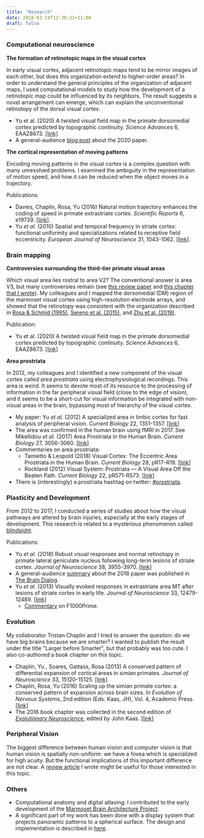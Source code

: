 ```yaml
---
title: "Research"
date: 2018-03-14T12:30:31+11:00
draft: false
---
```

### Computational neuroscience 

**The formation of retinotopic maps in the visual cortex**

In early visual cortex, adjacent retinotopic maps tend to be mirror images of each other, but does this organization extend to higher-order areas? In order to understand the general principles of the organization of adjacent maps, I used computational models to study how the development of a retinotopic map could be influenced by its neighbors. The result suggests a novel arrangement can emerge, which can explain the unconventional retinotopy of the dorsal visual cortex.

- Yu et al. (2020) A twisted visual field map in the primate dorsomedial cortex predicted by topographic continuity. _Science Advances_ 6, EAAZ8673. [[link]](https://advances.sciencemag.org/content/6/44/eaaz8673)
- A general-audience [blog post](https://www.cibf.edu.au/maps) about the 2020 paper.

**The cortical representation of moving patterns**

Encoding moving patterns in the visual cortex is a complex question with many unresolved problems. I examined the ambiguity in the representation of motion speed, and how it can be reduced when the object moves in a trajectory.

Publications:

- Davies, Chaplin, Rosa, Yu (2016) Natural motion trajectory enhances the coding of speed in primate extrastriate cortex. _Scientific Reports_ 6, e19739. [[link]](https://www.nature.com/articles/srep19739).
- Yu _et al._ (2010) Spatial and temporal frequency in striate cortex: functional uniformity and specializations related to receptive field eccentricity. _European Journal of Neuroscience_ 31, 1043-1062. [[link]](http://jov.arvojournals.org/article.aspx?articleid=2193721).


### Brain mapping

**Controversies surrounding the third-tier primate visual areas**

Which visual area lies rostral to area V2? The conventional answer is area V3, but many controversies remain (see [this review paper](https://pubmed.ncbi.nlm.nih.gov/26241792/) and [this chapter that I wrote](http://www.springer.com/gp/book/9783319550640)). My colleagues and I mapped the dorsomedial (DM) region of the marmoset visual cortex using high-resolution electrode arrays, and showed that the retinotopy was consistent with the organization described in [Rosa & Schmid (1995)](https://pubmed.ncbi.nlm.nih.gov/7499529/), [Sereno et al. (2015)](https://www.ncbi.nlm.nih.gov/pmc/articles/PMC4733890/), and [Zhu et al. (2019)](https://www.pnas.org/content/116/6/2306.abstract). 

Publication:

- Yu et al. (2020) A twisted visual field map in the primate dorsomedial cortex predicted by topographic continuity. _Science Advances_ 6, EAAZ8673. [[link]](https://advances.sciencemag.org/content/6/44/eaaz8673)

**Area prostriata**

In 2012, my colleagues and I identified a new component of the visual cortex called _area prostriata_ using electrophysiological recordings. This area is _weird_. It seems to devote most of its resource to the processing of information in the far peripheral visual field (close to the edge of vision), and it seems to be a short-cut for visual information be integrated with non-visual areas in the brain, bypassing most of hierarchy of the visual cortex.

- My paper: Yu _et al._ (2012) A specialized area in limbic cortex for fast analysis of peripheral vision. _Current Biology_ 22, 1351-1357. [[link](https://www.ncbi.nlm.nih.gov/pubmed/22704993)]
- The area was confirmed in the human brain using fMRI in 2017. See Mikellidou _et al._ (2017) Area Prostriata in the Human Brain. _Current Biology_ 27, 3056-3060. [[link](https://www.ncbi.nlm.nih.gov/pubmed/28966090)]
- Commentaries on area prostriata:
  - Tamietto & Leopold (2018) Visual Cortex: The Eccentric Area Prostriata in the Human Brain. _Current Biology_ 28, pR17–R19. [[link](http://www.cell.com/current-biology/fulltext/S0960-9822(17)31451-3)]
  - Rockland (2012) Visual System: Prostriata — A Visual Area Off the Beaten Path. _Current Biology_ 22, pR571-R573. [[link](https://www.sciencedirect.com/science/article/pii/S0960982212005830)]
- There is (interestingly) a prostriata hashtag on twitter: [#prostriata](https://twitter.com/hashtag/prostriata?src=hash).

### Plasticity and Development
From 2012 to 2017, I conducted a series of studies about how the visual pathways are altered by brain injuries, especially at the early stages of development. This research is related to a mysterious phenomenon called [blindsight](https://en.wikipedia.org/wiki/Blindsight).

Publications:

  - Yu _et al._ (2018) Robust visual responses and normal retinotopy in primate lateral geniculate nucleus following long-term lesions of striate cortex. _Journal of Neuroscience_ 38, 3955-3970. [[link]](http://www.jneurosci.org/content/38/16/3955)
  - A general-audience [summary](https://www.cibf.edu.au/the-brain-can-still-see) about the 2018 paper was published in [The Brain Dialog](https://www.cibf.edu.au).
  - Yu _et al._ (2013) Visually evoked responses in extrastriate area MT after lesions of striate cortex in early life. _Journal of Neuroscience_ 33, 12479-12489. [[link]](https://www.jneurosci.org/content/33/30/12479.long)
      - [Commentary](https://f1000.com/prime/718046975) on F1000Prime.

### Evolution
My collaborator Tristan Chaplin and I tried to answer the question: do we have big brains because we are smarter? I wanted to publish the result under the title "Larger before Smarter", but that probably was too cute. I also co-authored a book chapter on this topic.

- Chaplin, Yu , Soares, Gattass, Rosa (2013) A conserved pattern of differential expansion of cortical areas in simian primates. _Journal of Neuroscience_ 33, 15120-15125. [[link]](http://www.jneurosci.org/content/33/38/15120)
- Chaplin, Rosa, Yu (2016) Scaling up the simian primate cortex: a conserved pattern of expansion across brain sizes. In _Evolution of Nervous Systems_, 2nd edition (Eds. Kaas, JH), Vol. 4, Academic Press. [[link]](https://www.sciencedirect.com/science/referenceworks/9780128040966)
- The 2016 book chapter was collected in the second edition of [_Evolutionary Neuroscience_](https://www.sciencedirect.com/book/9780128205846/evolutionary-neuroscience), edited by John Kaas. [[link]](https://www.sciencedirect.com/science/article/pii/B9780128205846000222)


### Peripheral Vision
The biggest difference between human vision and computer vision is that human vision is spatially non-uniform: we have a fovea which is specialized for high acuity. But the functional implications of this important difference are not clear. A [review article](https://www.sciencedirect.com/science/article/pii/S0168010214002156) I wrote might be useful for those interested in this topic.

### Others
- Computational anatomy and digital atlasing: I contributed to the early development of the [Marmoset Brain Architecture Project](http://marmoset.braincircuits.org).
- A significant part of my work has been done with a display system that projects panoramic  patterns to a spherical surface. The design and implementation is described in [here](http://jov.arvojournals.org/article.aspx?articleid=2193721).

